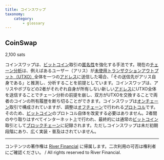 ```yaml
---
title: コインスワップ
taxonomy:
    category:
        - glossary
---
```


## CoinSwap
2,100 sats

コインスワップは、[ビットコイン](http://lostinbitcoin.jp.testrs.jp/staging/glossary/bitcoin/)取引の[匿名性](http://lostinbitcoin.jp.testrs.jp/staging/glossary/anonymity/)を強化する手法です。現在の[チェーン分析](http://lostinbitcoin.jp.testrs.jp/staging/glossary/chain_analysis/)は、例えばあるユーザー（アリス）が[未使用トランザクションアウトプット（UTXO）](http://lostinbitcoin.jp.testrs.jp/staging/glossary/utxo/)全体を一つの[アドレス](http://lostinbitcoin.jp.testrs.jp/staging/glossary/address/)に送信した場合、「その送信先がアリス自身である」と推測し、分析することを前提としています。コインスワップは、アリスやボブなどの2者がそれぞれ自身が所有しない新しい[アドレス](http://lostinbitcoin.jp.testrs.jp/staging/glossary/address/)にUTXO全体を送信することでチェーン分析の前提を崩し、双方がUTXOを交換することで両者のコインの所有履歴を断ち切ることができます。コインスワップは[オンチェーン](http://lostinbitcoin.jp.testrs.jp/staging/glossary/on_chain/)取引で構成されていますが、調整は[オフチェーン](http://lostinbitcoin.jp.testrs.jp/staging/glossary/off_chain/)で行われる[プロトコル](http://lostinbitcoin.jp.testrs.jp/staging/glossary/protocol/)です。そのため、[ビットコイン](http://lostinbitcoin.jp.testrs.jp/staging/glossary/bitcoin/)のプロトコル自体を改変する必要はありません。2者間のやり取りはすべてインターネット上で行われ、最終的には通常の[ビットコイン](http://lostinbitcoin.jp.testrs.jp/staging/glossary/bitcoin/)取引として[ブロックチェーン](http://lostinbitcoin.jp.testrs.jp/staging/glossary/blockchain-2/)に記録されます。ただしコインスワップは未だ初期段階にあり、広く実装・普及はされていません。

---
コンテンツの著作権は [River Financial](https://river.com/) に帰属します。二次利用の可否は権利者にご確認ください。 / All rights reserved to River Financial.

